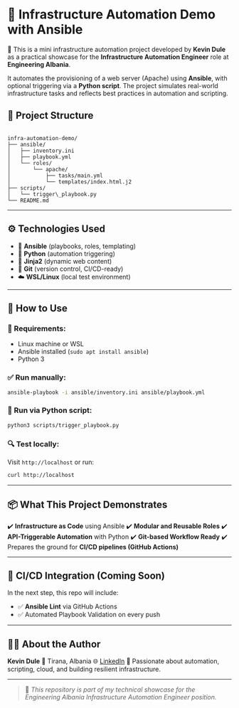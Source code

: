 # 🔧 Infrastructure Automation Demo with Ansible

🚀 This is a mini infrastructure automation project developed by **Kevin Dule** as a practical showcase for the **Infrastructure Automation Engineer** role at **Engineering Albania**.

It automates the provisioning of a web server (Apache) using **Ansible**, with optional triggering via a **Python script**. The project simulates real-world infrastructure tasks and reflects best practices in automation and scripting.

## 📁 Project Structure

```

infra-automation-demo/
├── ansible/
│   ├── inventory.ini
│   ├── playbook.yml
│   └── roles/
│       └── apache/
│           ├── tasks/main.yml
│           └── templates/index.html.j2
├── scripts/
│   └── trigger\_playbook.py
└── README.md

```

---

## ⚙️ Technologies Used

- 🔸 **Ansible** (playbooks, roles, templating)
- 🐍 **Python** (automation triggering)
- 🧠 **Jinja2** (dynamic web content)
- 🧾 **Git** (version control, CI/CD-ready)
- ☁️ **WSL/Linux** (local test environment)

---

## 🚀 How to Use

### 📌 Requirements:

- Linux machine or WSL
- Ansible installed (`sudo apt install ansible`)
- Python 3

### ✅ Run manually:

```bash
ansible-playbook -i ansible/inventory.ini ansible/playbook.yml
```

### 🐍 Run via Python script:

```bash
python3 scripts/trigger_playbook.py
```

### 🔍 Test locally:

Visit `http://localhost` or run:

```bash
curl http://localhost
```

---

## 📦 What This Project Demonstrates

✔️ **Infrastructure as Code** using Ansible
✔️ **Modular and Reusable Roles**
✔️ **API-Triggerable Automation** with Python
✔️ **Git-based Workflow Ready**
✔️ Prepares the ground for **CI/CD pipelines (GitHub Actions)**

---

## 🔧 CI/CD Integration (Coming Soon)

In the next step, this repo will include:

- ✅ **Ansible Lint** via GitHub Actions
- ✅ Automated Playbook Validation on every push

---

## 🙋‍♂️ About the Author

**Kevin Dule**
📍 Tirana, Albania
🌐 [LinkedIn](https://www.linkedin.com/in/kevin-dule-3b2391174/)
🧠 Passionate about automation, scripting, cloud, and building resilient infrastructure.

---

> 💼 _This repository is part of my technical showcase for the Engineering Albania Infrastructure Automation Engineer position._
